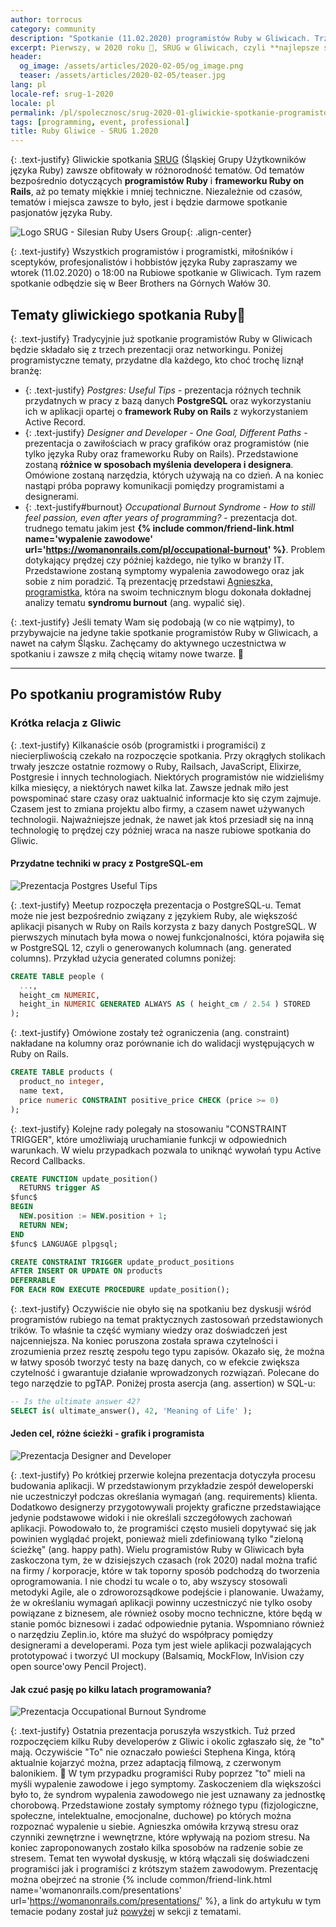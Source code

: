 ```yaml
---
author: torrocus
category: community
description: "Spotkanie (11.02.2020) programistów Ruby w Gliwicach. Trzy prezentacje: Porady o PostgreSQL, developer vs designer, wypalenie zawodowe."
excerpt: Pierwszy, w 2020 roku 🎉, SRUG w Gliwicach, czyli **najlepsze spotkanie programistów Ruby** 💻💎 na Śląsku. ⛏️
header:
  og_image: /assets/articles/2020-02-05/og_image.png
  teaser: /assets/articles/2020-02-05/teaser.jpg
lang: pl
locale-ref: srug-1-2020
locale: pl
permalink: /pl/spolecznosc/srug-2020-01-gliwickie-spotkanie-programistow-ruby/
tags: [programming, event, professional]
title: Ruby Gliwice - SRUG 1.2020
---
```


{: .text-justify}
Gliwickie spotkania
[SRUG](https://fractalsoft.org/pl/spolecznosc/srug)
(Śląskiej Grupy Użytkowników języka Ruby) zawsze obfitowały w różnorodność tematów.
Od tematów bezpośrednio dotyczących **programistów Ruby** i **frameworku Ruby on Rails**,
aż po tematy miękkie i mniej techniczne.
Niezależnie od czasów, tematów i miejsca zawsze to było, jest i będzie darmowe spotkanie pasjonatów języka Ruby.

![Logo SRUG - Silesian Ruby Users Group]({{site.url}}/assets/images/srug/srug-logo.png){: .align-center}


{: .text-justify}
Wszystkich programistów i programistki, miłośników i sceptyków, profesjonalistów i hobbistów języka Ruby zapraszamy we wtorek (11.02.2020) o 18:00 na Rubiowe spotkanie w Gliwicach.
Tym razem spotkanie odbędzie się w Beer Brothers na Górnych Wałów 30.


## Tematy gliwickiego spotkania Ruby💎

{: .text-justify}
Tradycyjnie już spotkanie programistów Ruby w Gliwicach będzie składało się z trzech prezentacji oraz networkingu.
Poniżej programistyczne tematy, przydatne dla każdego, kto choć trochę liznął branżę:

+ {: .text-justify} _Postgres: Useful Tips_ - prezentacja różnych technik przydatnych w pracy z bazą danych **PostgreSQL** oraz wykorzystaniu ich w aplikacji opartej o **framework Ruby on Rails** z wykorzystaniem Active Record.
+ {: .text-justify} _Designer and Developer - One Goal, Different Paths_ - prezentacja o zawiłościach w pracy grafików oraz programistów (nie tylko języka Ruby oraz frameworku Ruby on Rails).
  Przedstawione zostaną **różnice w sposobach myślenia developera i designera**.
  Omówione zostaną narzędzia, których używają na co dzień.
  A na koniec nastąpi próba poprawy komunikacji pomiędzy programistami a designerami.
+ {: .text-justify#burnout} _Occupational Burnout Syndrome - How to still feel passion, even
  after years of programming?_ - prezentacja dot. trudnego tematu jakim jest
  **{% include common/friend-link.html name='wypalenie zawodowe' url='https://womanonrails.com/pl/occupational-burnout' %}**.
  Problem dotykający prędzej czy później każdego, nie tylko w branży IT.
  Przedstawione zostaną symptomy wypalenia zawodowego oraz jak sobie z nim poradzić.
  Tą prezentację przedstawi [Agnieszka, programistka](https://fractalsoft.org/pl/zespol/womanonrails),
  która na swoim technicznym blogu dokonała dokładnej analizy tematu **syndromu burnout** (ang. wypalić się).

{: .text-justify}
Jeśli tematy Wam się podobają (w co nie wątpimy), to przybywajcie na jedyne takie spotkanie programistów Ruby w Gliwicach, a nawet na całym Śląsku.
Zachęcamy do aktywnego uczestnictwa w spotkaniu i zawsze z miłą chęcią witamy nowe twarze.
🎤

----

## Po spotkaniu programistów Ruby

### Krótka relacja z Gliwic

{: .text-justify}
Kilkanaście osób (programistki i programiści) z niecierpliwością czekało na rozpoczęcie spotkania.
Przy okrągłych stolikach trwały jeszcze ostatnie rozmowy o Ruby, Railsach, JavaScript, Elixirze, Postgresie i innych technologiach.
Niektórych programistów nie widzieliśmy kilka miesięcy, a niektórych nawet kilka lat.
Zawsze jednak miło jest powspominać stare czasy oraz uaktualnić informacje kto się czym zajmuje.
Czasem jest to zmiana projektu albo firmy, a czasem nawet używanych technologii.
Najważniejsze jednak, że nawet jak ktoś przesiadł się na inną technologię to prędzej czy później wraca na nasze rubiowe spotkania do Gliwic.


#### Przydatne techniki w pracy z PostgreSQL-em

![Prezentacja Postgres Useful Tips](/assets/articles/2020-02-05/postgres-useful-tips.jpg)

{: .text-justify}
Meetup rozpoczęła prezentacja o PostgreSQL-u.
Temat może nie jest bezpośrednio związany z językiem Ruby, ale większość aplikacji pisanych w Ruby on Rails korzysta z bazy danych PostgreSQL.
W pierwszych minutach była mowa o nowej funkcjonalności, która pojawiła się w PostgreSQL 12, czyli o generowanych kolumnach (ang. generated columns).
Przykład użycia generated columns poniżej:

```sql
CREATE TABLE people (
  ...,
  height_cm NUMERIC,
  height_in NUMERIC GENERATED ALWAYS AS ( height_cm / 2.54 ) STORED
);
```

{: .text-justify}
Omówione zostały też ograniczenia (ang. constraint) nakładane na kolumny oraz porównanie ich do walidacji występujących w Ruby on Rails.

```sql
CREATE TABLE products (
  product_no integer,
  name text,
  price numeric CONSTRAINT positive_price CHECK (price >= 0)
);
```

{: .text-justify}
Kolejne rady polegały na stosowaniu "CONSTRAINT TRIGGER",
które umożliwiają uruchamianie funkcji w odpowiednich warunkach.
W wielu przypadkach pozwala to uniknąć wywołań typu Active Record Callbacks.

```sql
CREATE FUNCTION update_position()
  RETURNS trigger AS
$func$
BEGIN
  NEW.position := NEW.position + 1;
  RETURN NEW;
END
$func$ LANGUAGE plpgsql;

CREATE CONSTRAINT TRIGGER update_product_positions
AFTER INSERT OR UPDATE ON products
DEFERRABLE
FOR EACH ROW EXECUTE PROCEDURE update_position();
```

{: .text-justify}
Oczywiście nie obyło się na spotkaniu bez dyskusji wśród programistów rubiego na temat praktycznych zastosowań przedstawionych trików.
To właśnie ta część wymiany wiedzy oraz doświadczeń jest najcenniejsza.
Na koniec poruszona została sprawa czytelności i zrozumienia przez resztę zespołu tego typu zapisów.
Okazało się, że można w łatwy sposób tworzyć testy na bazę danych,
co w efekcie zwiększa czytelność i gwarantuje działanie wprowadzonych rozwiązań.
Polecane do tego narzędzie to pgTAP.
Poniżej prosta asercja (ang. assertion) w SQL-u:

```sql
-- Is the ultimate answer 42?
SELECT is( ultimate_answer(), 42, 'Meaning of Life' );
```


#### Jeden cel, różne ścieżki - grafik i programista

![Prezentacja Designer and Developer](/assets/articles/2020-02-05/designer-and-developer.jpg)

{: .text-justify}
Po krótkiej przerwie kolejna prezentacja dotyczyła procesu budowania aplikacji.
W przedstawionym przykładzie zespół deweloperski nie uczestniczył podczas określania wymagań (ang. requirements) klienta.
Dodatkowo designerzy przygotowywali projekty graficzne przedstawiające jedynie podstawowe widoki i nie określali szczegółowych zachowań aplikacji.
Powodowało to, że programiści często musieli dopytywać się jak powinien wyglądać projekt, ponieważ mieli zdefiniowaną tylko "zieloną ścieżkę" (ang. happy path).
Wielu programistów Ruby w Gliwicach była zaskoczona tym, że w dzisiejszych czasach (rok 2020) nadal można trafić na firmy / korporacje, które w tak toporny sposób podchodzą do tworzenia oprogramowania.
I nie chodzi tu wcale o to, aby wszyscy stosowali metodyki Agile, ale o zdroworozsądkowe podejście i planowanie.
Uważamy, że w określaniu wymagań aplikacji powinny uczestniczyć nie tylko osoby powiązane z biznesem, ale również osoby mocno techniczne, które będą w stanie pomóc biznesowi i zadać odpowiednie pytania.
Wspomniano również o narzędziu Zeplin.io, które ma służyć do współpracy pomiędzy designerami a developerami.
Poza tym jest wiele aplikacji pozwalających prototypować i tworzyć UI mockupy (Balsamiq, MockFlow, InVision czy open source'owy Pencil Project).


#### Jak czuć pasję po kilku latach programowania?

![Prezentacja Occupational Burnout Syndrome](/assets/articles/2020-02-05/occupational-burnout-syndrome.jpg)

{: .text-justify}
Ostatnia prezentacja poruszyła wszystkich.
Tuż przed rozpoczęciem kilku Ruby developerów z Gliwic i okolic zgłaszało się, że "to" mają.
Oczywiście "To" nie oznaczało powieści Stephena Kinga,
którą aktualnie kojarzyć można,
przez adaptacją filmową,
z czerwonym balonikiem.
🎈
W tym przypadku programiści Ruby poprzez "to" mieli na myśli wypalenie zawodowe i jego symptomy.
Zaskoczeniem dla większości było to, że syndrom wypalenia zawodowego nie jest uznawany za jednostkę chorobową.
Przedstawione zostały symptomy różnego typu (fizjologiczne, społeczne, intelektualne, emocjonalne, duchowe) po których można rozpoznać wypalenie u siebie.
Agnieszka omówiła krzywą stresu oraz czynniki zewnętrzne i wewnętrzne, które wpływają na poziom stresu.
Na koniec zaproponowanych zostało kilka sposobów na radzenie sobie ze stresem.
Temat ten wywołał dyskusję, w którą włączali się doświadczeni programiści jak i programiści z krótszym stażem zawodowym.
Prezentację można obejrzeć na stronie
{% include common/friend-link.html name='womanonrails.com/presentations' url='https://womanonrails.com/presentations/' %},
a link do artykułu w tym temacie podany został już <a href="#burnout">powyżej</a> w sekcji z tematami.
